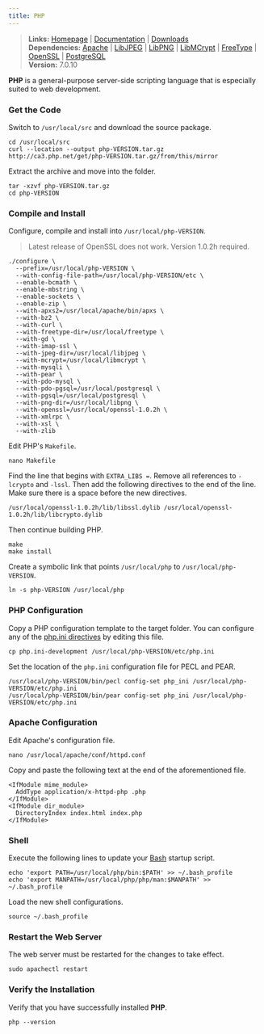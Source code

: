 ```yaml
---
title: PHP
---
```


> **Links:** [Homepage](http://php.net/) | [Documentation](http://php.net/manual/en/) | [Downloads](http://php.net/downloads.php)  
> **Dependencies:** [Apache](/apache/) | [LibJPEG](/libjpeg/) | [LibPNG](/libpng/) | [LibMCrypt](/libmcrypt/) | [FreeType](/freetype/) | [OpenSSL](/openssl@102/) | [PostgreSQL](/postgresql/)  
> **Version:** <span id="version">7.0.10</span>

**PHP** is a general-purpose server-side scripting language that is especially suited to web development.


### Get the Code

Switch to `/usr/local/src` and download the source package.

	cd /usr/local/src
	curl --location --output php-VERSION.tar.gz http://ca3.php.net/get/php-VERSION.tar.gz/from/this/mirror

Extract the archive and move into the folder.

	tar -xzvf php-VERSION.tar.gz
	cd php-VERSION


### Compile and Install

Configure, compile and install into `/usr/local/php-VERSION`.

> Latest release of OpenSSL does not work. Version 1.0.2h required.

	./configure \
	  --prefix=/usr/local/php-VERSION \
	  --with-config-file-path=/usr/local/php-VERSION/etc \
	  --enable-bcmath \
	  --enable-mbstring \
	  --enable-sockets \
	  --enable-zip \
	  --with-apxs2=/usr/local/apache/bin/apxs \
	  --with-bz2 \
	  --with-curl \
	  --with-freetype-dir=/usr/local/freetype \
	  --with-gd \
	  --with-imap-ssl \
	  --with-jpeg-dir=/usr/local/libjpeg \
	  --with-mcrypt=/usr/local/libmcrypt \
	  --with-mysqli \
	  --with-pear \
	  --with-pdo-mysql \
	  --with-pdo-pgsql=/usr/local/postgresql \
	  --with-pgsql=/usr/local/postgresql \
	  --with-png-dir=/usr/local/libpng \
	  --with-openssl=/usr/local/openssl-1.0.2h \
	  --with-xmlrpc \
	  --with-xsl \
	  --with-zlib

Edit PHP's `Makefile`.

	nano Makefile

Find the line that begins with `EXTRA_LIBS =`. Remove all references to `-lcrypto` and `-lssl`. Then add the following directives to the end of the line. Make sure there is a space before the new directives.

	/usr/local/openssl-1.0.2h/lib/libssl.dylib /usr/local/openssl-1.0.2h/lib/libcrypto.dylib

Then continue building PHP.

	make
	make install

Create a symbolic link that points `/usr/local/php` to `/usr/local/php-VERSION`.

	ln -s php-VERSION /usr/local/php


### PHP Configuration

Copy a PHP configuration template to the target folder. You can configure any of the [php.ini directives](http://www.php.net/manual/en/ini.list.php) by editing this file.

	cp php.ini-development /usr/local/php-VERSION/etc/php.ini

Set the location of the `php.ini` configuration file for PECL and PEAR.

	/usr/local/php-VERSION/bin/pecl config-set php_ini /usr/local/php-VERSION/etc/php.ini
	/usr/local/php-VERSION/bin/pear config-set php_ini /usr/local/php-VERSION/etc/php.ini


### Apache Configuration

Edit Apache's configuration file.

	nano /usr/local/apache/conf/httpd.conf

Copy and paste the following text at the end of the aforementioned file.

	<IfModule mime_module>
	  AddType application/x-httpd-php .php
	</IfModule>
	<IfModule dir_module>
      DirectoryIndex index.html index.php
	</IfModule>


### Shell

Execute the following lines to update your [Bash](http://en.wikipedia.org/wiki/Bash_%28Unix_shell%29) startup script.

	echo 'export PATH=/usr/local/php/bin:$PATH' >> ~/.bash_profile
	echo 'export MANPATH=/usr/local/php/php/man:$MANPATH' >> ~/.bash_profile

Load the new shell configurations.

	source ~/.bash_profile


### Restart the Web Server

The web server must be restarted for the changes to take effect.

	sudo apachectl restart


### Verify the Installation

Verify that you have successfully installed **PHP**.

	php --version
